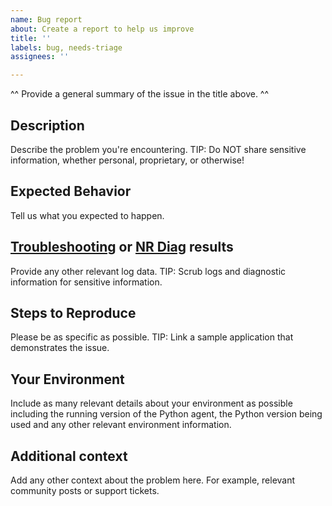 ```yaml
---
name: Bug report
about: Create a report to help us improve
title: ''
labels: bug, needs-triage
assignees: ''

---
```


^^ Provide a general summary of the issue in the title above. ^^

## Description
Describe the problem you're encountering.
TIP: Do NOT share sensitive information, whether personal, proprietary, or otherwise!

## Expected Behavior
Tell us what you expected to happen.

## [Troubleshooting](https://forum.newrelic.com/s/hubtopic/aAX8W0000008bSoWAI/troubleshooting-frameworks) or [NR Diag](https://docs.newrelic.com/docs/using-new-relic/cross-product-functions/troubleshooting/new-relic-diagnostics) results
Provide any other relevant log data.
TIP:  Scrub logs and diagnostic information for sensitive information.

## Steps to Reproduce
Please be as specific as possible.
TIP:  Link a sample application that demonstrates the issue.

## Your Environment
Include as many relevant details about your environment as possible including the running version of the Python agent, the Python version being used and any other relevant environment information.

## Additional context
Add any other context about the problem here. For example, relevant community posts or support tickets.
